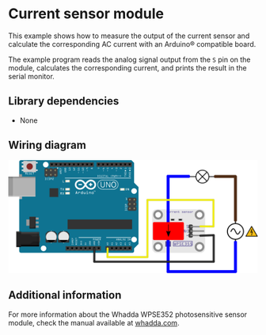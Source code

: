 # Current sensor module
This example shows how to measure the output of the current sensor and calculate the corresponding AC current with an Arduino® compatible board.

The example program reads the analog signal output from the ```S``` pin on the module, calculates the corresponding current, and prints the result in the serial monitor.

## Library dependencies
* None

## Wiring diagram
![](./wiring_diagram_bb.png)

## Additional information
  For more information about the Whadda WPSE352 photosensitive sensor module, check the manual available at [whadda.com](https://whadda.com/product/WPSE355).
